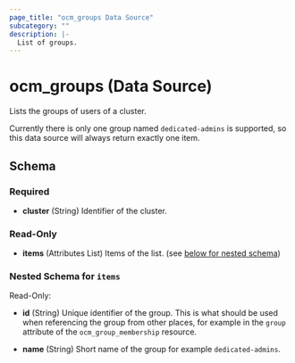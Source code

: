 ```yaml
---
page_title: "ocm_groups Data Source"
subcategory: ""
description: |-
  List of groups.
---
```


# ocm_groups (Data Source)

Lists the groups of users of a cluster.

Currently there is only one group named `dedicated-admins` is supported, so
this data source will always return exactly one item.

## Schema

### Required

- **cluster** (String) Identifier of the cluster.

### Read-Only

- **items** (Attributes List) Items of the list. (see [below for nested schema](#nestedatt--items))

<a id="nestedatt--items"></a>
### Nested Schema for `items`

Read-Only:

- **id** (String) Unique identifier of the group. This is what should be used
  when referencing the group from other places, for example in the `group`
  attribute of the `ocm_group_membership` resource.

- **name** (String) Short name of the group for example `dedicated-admins`.


